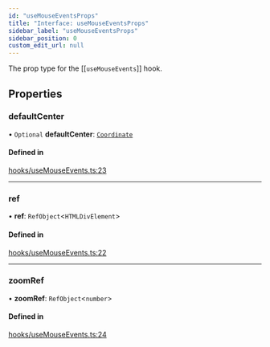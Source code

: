 ```yaml
---
id: "useMouseEventsProps"
title: "Interface: useMouseEventsProps"
sidebar_label: "useMouseEventsProps"
sidebar_position: 0
custom_edit_url: null
---
```


The prop type for the [[`useMouseEvents`]] hook.

## Properties

### defaultCenter

• `Optional` **defaultCenter**: [`Coordinate`](Coordinate.md)

#### Defined in

[hooks/useMouseEvents.ts:23](https://github.com/rob-blackbourn/jetblack-map/blob/d1c06ba/src/hooks/useMouseEvents.ts#L23)

___

### ref

• **ref**: `RefObject`<`HTMLDivElement`\>

#### Defined in

[hooks/useMouseEvents.ts:22](https://github.com/rob-blackbourn/jetblack-map/blob/d1c06ba/src/hooks/useMouseEvents.ts#L22)

___

### zoomRef

• **zoomRef**: `RefObject`<`number`\>

#### Defined in

[hooks/useMouseEvents.ts:24](https://github.com/rob-blackbourn/jetblack-map/blob/d1c06ba/src/hooks/useMouseEvents.ts#L24)

